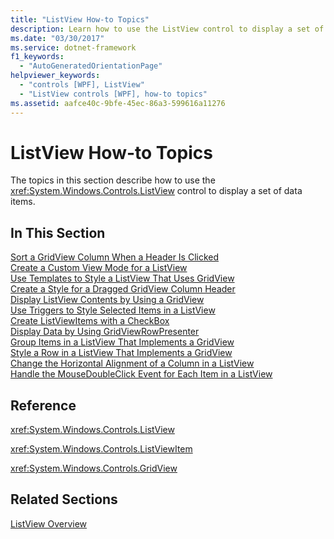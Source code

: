 ```yaml
---
title: "ListView How-to Topics"
description: Learn how to use the ListView control to display a set of data items in a Windows Presentation Foundation (WPF) application.
ms.date: "03/30/2017"
ms.service: dotnet-framework
f1_keywords: 
  - "AutoGeneratedOrientationPage"
helpviewer_keywords: 
  - "controls [WPF], ListView"
  - "ListView controls [WPF], how-to topics"
ms.assetid: aafce40c-9bfe-45ec-86a3-599616a11276
---
```

# ListView How-to Topics

The topics in this section describe how to use the <xref:System.Windows.Controls.ListView> control to display a set of data items.  
  
## In This Section  

 [Sort a GridView Column When a Header Is Clicked](how-to-sort-a-gridview-column-when-a-header-is-clicked.md)  
 [Create a Custom View Mode for a ListView](how-to-create-a-custom-view-mode-for-a-listview.md)  
 [Use Templates to Style a ListView That Uses GridView](how-to-use-templates-to-style-a-listview-that-uses-gridview.md)  
 [Create a Style for a Dragged GridView Column Header](how-to-create-a-style-for-a-dragged-gridview-column-header.md)  
 [Display ListView Contents by Using a GridView](how-to-display-listview-contents-by-using-a-gridview.md)  
 [Use Triggers to Style Selected Items in a ListView](how-to-use-triggers-to-style-selected-items-in-a-listview.md)  
 [Create ListViewItems with a CheckBox](how-to-create-listviewitems-with-a-checkbox.md)  
 [Display Data by Using GridViewRowPresenter](how-to-display-data-by-using-gridviewrowpresenter.md)  
 [Group Items in a ListView That Implements a GridView](how-to-group-items-in-a-listview-that-implements-a-gridview.md)  
 [Style a Row in a ListView That Implements a GridView](how-to-style-a-row-in-a-listview-that-implements-a-gridview.md)  
 [Change the Horizontal Alignment of a Column in a ListView](how-to-change-the-horizontal-alignment-of-a-column-in-a-listview.md)  
 [Handle the MouseDoubleClick Event for Each Item in a ListView](how-to-handle-the-mousedoubleclick-event-for-each-item-in-a-listview.md)  
  
## Reference  

 <xref:System.Windows.Controls.ListView>  
  
 <xref:System.Windows.Controls.ListViewItem>  
  
 <xref:System.Windows.Controls.GridView>  
  
## Related Sections  

 [ListView Overview](listview-overview.md)
